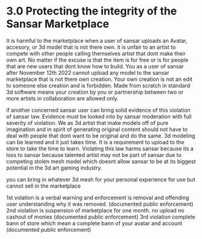 # 3.0 Protecting the integrity of the Sansar Marketplace

It is harmful to the marketplace when a user of sansar uploads an Avatar, accesory, or 3d model that is not there own. it is unfair to an artist to compete with other people calling themselves artist that dont make their own art. No matter if the excuse is that the item is for free or is for people that are new users that dont know how to build. You as a user of sansar after November 12th 2022 cannot upload any model to the sansar marketplace that is not there own creation. Your own creation is not an edit to someone else creation and is forbidden. Made from scratch in standard 3d software means your creation by you or partnership between two or more artists in collaboration are allowed only. 

if another concerned sansar user can bring solid evidence of this violation of sansar law. Evidence must be looked into by sansar moderation with full severity of violation. We as 3d artist that make models off of pure imagination and in spirit of generating original content should not have to deal with people that dont want to be original and do the same. 3d modeling can be learned and it just takes time. It is a requirement to upload to the store to take the time to learn. Violating this law harms sansar because its a loss to sansar because talented artist may not be part of sansar due to competing stolen mesh model which doesnt allow sansar to be at its biggest potential in the 3d art gaming industry. 

you can bring in whatever 3d mesh for your personal experience for use but cannot sell in the marketplace

1st volation is a verbal warning and enforcement is removal and offending user understanding why it was removed. (documented public enforcement)
2nd violation is suspension of marketplace for one month. no upload no cashout of monies (documented public enforcement)
3rd violation complete bann of store which mean a complete bann of your avatar and account (documented public enforcement)
